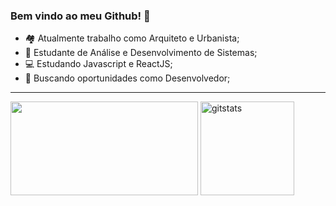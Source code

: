 ### Bem vindo ao meu Github! 👋

- 🏘️ Atualmente trabalho como Arquiteto e Urbanista;
- 📒 Estudante de Análise e Desenvolvimento de Sistemas;
- 💻 Estudando Javascript e ReactJS;
- 🔎 Buscando oportunidades como Desenvolvedor;

<hr>
   
<div>
   <img height="150px" width="300px" src="https://github-readme-stats.vercel.app/api/top-langs/?username=lucascapoani&langs_count=8&layout=compact&theme=github_dark"/>

   <img height="150px" alt=gitstats src="https://github-readme-stats.vercel.app/api?username=lucascapoani&hide=issues,contribs&count_private=true&theme=github_dark"/>
</div>

  
